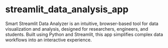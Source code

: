 # streamlit_data_analysis_app
Smart Streamlit Data Analyzer is an intuitive, browser-based tool for data visualization and analysis, designed for researchers, engineers, and students. Built using Python and Streamlit, this app simplifies complex data workflows into an interactive experience.  
